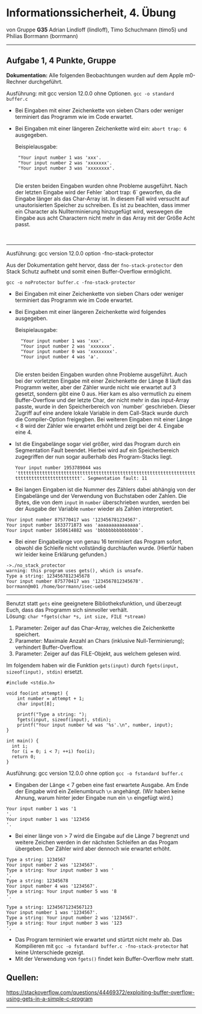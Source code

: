 Informationssicherheit, 4. Übung
================================

von Gruppe **G35** 
Adrian Lindloff (lindloff), Timo Schuchmann (timo5) und Philias Borrmann (borrmann)

* * * * *

Aufgabe 1, 4 Punkte, Gruppe 
---------------------------


**Dokumentation:**
Alle folgenden Beobachtungen wurden auf dem Apple m0-Rechner durchgeführt. <br />

Ausführung: mit gcc version 12.0.0 ohne Optionen. 
```gcc -o standard buffer.c```

- Bei Eingaben mit einer Zeichenkette von sieben Chars oder weniger terminiert das Programm wie im Code erwartet.
- Bei Eingaben mit einer längeren Zeichenkette wird ein: `abort trap: 6` ausgegeben.

  Beispielausgabe:
  ``` 
   "Your input number 1 was 'xxx'.
   "Your input number 2 was 'xxxxxxx'.
   "Your input number 3 was 'xxxxxxxx'.
  ``` 
  <br />
  Die ersten beiden Eingaben wurden ohne Probleme ausgeführt. Nach der letzten Eingabe wird der Fehler `abort trap: 6` geworfen, da die Eingabe länger als das Char-Array ist. In diesem Fall wird versucht auf unautorisierten Speicher zu schreiben. Es ist zu beachten, dass immer ein Character als Nullterminierung hinzugefügt wird, weswegen die Eingabe aus acht Charactern nicht mehr in das Array mit der Größe Acht passt. 
<br />

---

Ausführung: gcc version 12.0.0  option -fno-stack-protector

Aus der Dokumentation geht hervor, dass der `fno-stack-protector` den Stack Schutz aufhebt und somit einen Buffer-Overflow ermöglicht. 

```gcc -o noProtector buffer.c -fno-stack-protector```

- Bei Eingaben mit einer Zeichenkette von sieben Chars oder weniger terminiert das Programm wie im Code erwartet.
- Bei Eingaben mit einer längeren Zeichenkette wird folgendes ausgegeben.

  Beispielausgabe: 
  ```
    "Your input number 1 was 'xxx'.
    "Your input number 2 was 'xxxxxxx'.
    "Your input number 0 was 'xxxxxxxx'.
    "Your input number 4 was 'a'.
  ```
    <br />
  Die ersten beiden Eingaben wurden ohne Probleme ausgeführt. Auch bei der vorletzten Eingabe mit einer      Zeichenkette der Länge 8 läuft das Programm weiter, aber der Zähler wurde nicht wie erwartet auf 3 gesetzt, sondern gibt eine 0 aus. Hier kam es also vermutlich zu einem Buffer-Overflow und der letzte Char, der nicht mehr in das input-Array passte, wurde in den Speicherbereich von `number` geschrieben. Dieser Zugriff auf eine andere lokale Variable in dem Call-Stack wurde durch die Compiler-Option freigegben. Bei weiteren Eingaben mit einer Länge < 8 wird der Zähler wie erwartet erhöht und zeigt bei der 4. Eingabe eine 4. 

- Ist die Eingabelänge sogar viel größer, wird das Program durch ein Segmentation Fault beendet. Hierbei wird auf ein Speicherbereich zugegriffen der nun sogar außerhalb des Program-Stacks liegt. 

    ```Your input number 1953789044 was 'tttttttttttttttttttttttttttttttttttttttttttttttttttttttttttttttttttttttttttttttttttttttttt'. Segmentation fault: 11```
    
- Bei langen Eingaben ist die Nummer des Zählers dabei abhängig von der Eingabelänge und der Verwendung von Buchstaben oder Zahlen. Die Bytes, die von dem `input` in `number` überschrieben wurden, werden bei der Ausgabe der Variable `number` wieder als Zahlen interpretiert. 
 ```
 Your input number 875770417 was '123456781234567'.
 Your input number 1633771873 was 'aaaaaaaaaaaaaaa'.
 Your input number 1650614882 was 'bbbbbbbbbbbbbbb'.
 ```
- Bei einer Eingabelänge von genau 16 terminiert das Program sofort, obwohl die Schleife nicht vollständig durchlaufen wurde. (Hierfür haben wir leider keine Erklärung gefunden.)
```
->./no_stack_protector
warning: this program uses gets(), which is unsafe.
Type a string: 1234567812345678
Your input number 875770417 was '1234567812345678'.
borrmann@m01 /home/borrmann/isec-ueb4
``` 


---

Benutzt statt `gets` eine geeignetere Bibliotheksfunktion, und
überzeugt Euch, dass das Programm sich sinnvoller verhält.
<br />
Lösung: `char *fgets(char *s, int size, FILE *stream)`

1. Parameter: Zeiger auf das Char-Array, welches die Zeichenkette speichert.
2. Parameter: Maximale Anzahl an Chars (inklusive Null-Terminierung); verhindert Buffer-Overflow.
3. Parameter: Zeiger auf das FILE-Objekt, aus welchem gelesen wird.


Im folgendem haben wir die Funktion `gets(input)` durch `fgets(input, sizeof(input), stdin)` ersetzt.

``` 
#include <stdio.h>

void foo(int attempt) {
    int number = attempt + 1;
    char input[8];

    printf("Type a string: ");
    fgets(input, sizeof(input), stdin);
    printf("Your input number %d was '%s'.\n", number, input);
}

int main() {
  int i;
  for (i = 0; i < 7; ++i) foo(i);
  return 0;
}

```

Ausführung: gcc version 12.0.0 ohne option
`gcc -o fstandard buffer.c`
 
- Eingaben der Länge < 7 geben eine fast erwartete Ausgabe. Am Ende der Eingabe wird ein Zeilenumbruch `\n` angehängt. (Wir haben keine Ahnung, warum hinter jeder Eingabe nun ein `\n` eingefügt wird.)
```
Your input number 1 was '1
'.
Your input number 1 was '123456
'.
```

- Bei einer länge von > 7 wird die Eingabe auf die Länge 7 begrenzt und weitere Zeichen werden in der nächsten Schleifen an das Progam übergeben. Der Zähler wird aber dennoch wie erwartet erhöht. 
```
Type a string: 1234567
Your input number 2 was '1234567'.
Type a string: Your input number 3 was '
'.
Type a string: 12345678
Your input number 4 was '1234567'.
Type a string: Your input number 5 was '8
'.

Type a string: 12345671234567123
Your input number 1 was '1234567'.
Type a string: Your input number 2 was '1234567'.
Type a string: Your input number 3 was '123
'.
```

- Das Program terminiert wie erwartet und stürtzt nicht mehr ab. Das Kompilieren mit `gcc -o fstandard buffer.c -fno-stack-protector` hat keine Unterschiede gezeigt.
- Mit der Verwendung von `fgets()` findet kein Buffer-Overflow mehr statt.



Quellen: 
--
https://stackoverflow.com/questions/44469372/exploiting-buffer-overflow-using-gets-in-a-simple-c-program
* * * * *
